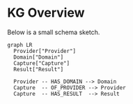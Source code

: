 # KG Overview

Below is a small schema sketch.

```mermaid
graph LR
  Provider["Provider"]
  Domain["Domain"]
  Capture["Capture"]
  Result["Result"]

  Provider -- HAS_DOMAIN --> Domain
  Capture  -- OF_PROVIDER --> Provider
  Capture  -- HAS_RESULT  --> Result


```